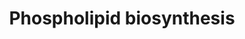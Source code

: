 ---
annotations:
- id: PW:0000002
  parent: classic metabolic pathway
  type: Pathway Ontology
  value: classic metabolic pathway
- id: PW:0000354
  parent: classic metabolic pathway
  type: Pathway Ontology
  value: glycerophospholipid metabolic pathway
authors:
- M.Braymer
- MaintBot
- Egonw
- Ddigles
- Mkutmon
- Eweitz
- Khanspers
citedin: ''
communities: []
description: 'Phospholipids are amphipathic molecules that consist of a glycerol backbone
  esterified to a phosphate group and two fatty acids. As a primary structural element
  of biological membranes, phospholipids play important roles in cell morphology and
  organelle function. The major phospholipids found in total cell extracts from S.
  cerevisiae are phosphatidylcholine (PC), phosphatidylethanolamine (PE), phosphatidylinositol
  (PI), and phosphatidylserine (PS); however, the phospholipid composition of yeast
  changes according to the carbon source used for growth. All major phospholipid classes
  in S. cerevisiae may trace their synthesis to a common precursor: cytidine diphosphate
  diacylglycerol (CDP-DAG). CDP-DAG is synthesized in a reaction catalyzed by CDP-DAG
  synthase, which converts phosphatidic acid (PA) to CDP-DAG using cytidine triphosphate
  (CTP) as the CDP donor. There are two distinct CDP-DAG synthases in S. cerevisiae:
  Cds1p, localized in the endoplasmic reticulum (ER), and Tam41p, localized in the
  mitochondrial matrix. In the ER, CDP-DAG generated by Cds1p can be converted to
  phosphatidylinositol (PI) or phosphatidylserine (PS) via PI synthase (Pis1p) or
  PS synthase (Cho1p), respectively. In the mitochondrion, CDP-DAG generated by Tam41p
  can be sequentially converted to phosphatidylglycerol (PG), which can be further
  converted to cardiolipin. Synthesis of PI, PG, and cardiolipin occurs through similar
  mechanisms in mammalian cells; however, unlike yeast, mammals primarily synthesize
  PS from other phospholipids and not from CDP-DAG.  Description adapted from YeastPathways
  https://pathway.yeastgenome.org/.'
last-edited: 2025-06-20
ndex: null
organisms:
- Saccharomyces cerevisiae
redirect_from:
- /index.php/Pathway:WP9
- /instance/WP9
- /instance/WP9_r139464
revision: r139464
schema-jsonld:
- '@context': https://schema.org/
  '@id': https://wikipathways.github.io/pathways/WP9.html
  '@type': Dataset
  creator:
    '@type': Organization
    name: WikiPathways
  description: 'Phospholipids are amphipathic molecules that consist of a glycerol
    backbone esterified to a phosphate group and two fatty acids. As a primary structural
    element of biological membranes, phospholipids play important roles in cell morphology
    and organelle function. The major phospholipids found in total cell extracts from
    S. cerevisiae are phosphatidylcholine (PC), phosphatidylethanolamine (PE), phosphatidylinositol
    (PI), and phosphatidylserine (PS); however, the phospholipid composition of yeast
    changes according to the carbon source used for growth. All major phospholipid
    classes in S. cerevisiae may trace their synthesis to a common precursor: cytidine
    diphosphate diacylglycerol (CDP-DAG). CDP-DAG is synthesized in a reaction catalyzed
    by CDP-DAG synthase, which converts phosphatidic acid (PA) to CDP-DAG using cytidine
    triphosphate (CTP) as the CDP donor. There are two distinct CDP-DAG synthases
    in S. cerevisiae: Cds1p, localized in the endoplasmic reticulum (ER), and Tam41p,
    localized in the mitochondrial matrix. In the ER, CDP-DAG generated by Cds1p can
    be converted to phosphatidylinositol (PI) or phosphatidylserine (PS) via PI synthase
    (Pis1p) or PS synthase (Cho1p), respectively. In the mitochondrion, CDP-DAG generated
    by Tam41p can be sequentially converted to phosphatidylglycerol (PG), which can
    be further converted to cardiolipin. Synthesis of PI, PG, and cardiolipin occurs
    through similar mechanisms in mammalian cells; however, unlike yeast, mammals
    primarily synthesize PS from other phospholipids and not from CDP-DAG.  Description
    adapted from YeastPathways https://pathway.yeastgenome.org/.'
  keywords:
  - 3.1.3.27
  - CDP-diacylglycerol
  - CDS1
  - CHO1
  - CHO2
  - CMP
  - CO₂
  - CRD1
  - H+
  - H₂O
  - L-1-phosphatidylethanolamine
  - L-serine
  - OPI3
  - PGS1
  - PSD1
  - PSD2
  - S-adenosyl-L-methionine
  - S-adenosyl-homocysteine
  - a 3-O-sn-phosphatidyl-L-serine
  - glycerol
  - glycerol-3-phosphate
  - phosphate
  - phosphatidyl-N-dimethylethanolamine
  - phosphatidyl-N-methylethanolamine
  - phosphatidylcholine
  - pyrophosphate
  license: CC0
  name: Phospholipid biosynthesis
seo: CreativeWork
title: Phospholipid biosynthesis
wpid: WP9
---